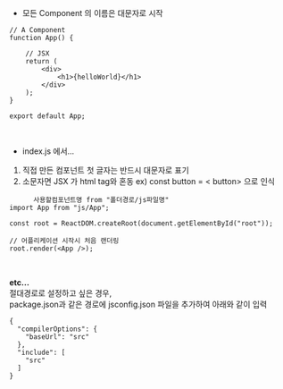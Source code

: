 - 모든 Component 의 이름은 대문자로 시작
~~~
// A Component
function App() {
    
    // JSX
    return (
        <div>
            <h1>{helloWorld}</h1>
        </div>
    );
}

export default App;
~~~
<br>

- index.js 에서...

1. 직접 만든 컴포넌트 첫 글자는 반드시 대문자로 표기
2. 소문자면 JSX 가 html tag와 혼동 ex) const button = < button> 으로 인식

~~~
      사용할컴포넌트명 from "폴더경로/js파일명"
import App from "js/App";

const root = ReactDOM.createRoot(document.getElementById("root"));

// 어플리케이션 시작시 처음 랜더링
root.render(<App />);
~~~

<br>

**etc...**
<br>
절대경로로 설정하고 싶은 경우,
<br>
package.json과 같은 경로에 jsconfig.json 파일을 추가하여 아래와 같이 입력
~~~
{
  "compilerOptions": {
    "baseUrl": "src"
  },
  "include": [
    "src"
  ]
}
~~~
